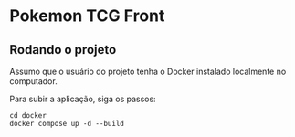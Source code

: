 # Pokemon TCG Front

## Rodando o projeto

Assumo que o usuário do projeto tenha o Docker instalado localmente no computador.

Para subir a aplicação, siga os passos:

```
cd docker
docker compose up -d --build
```
